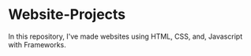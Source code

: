 # Website-Projects
In this repository, I've made websites using HTML, CSS, and, Javascript with Frameworks.
